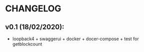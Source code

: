 # CHANGELOG
## v0.1 (18/02/2020):
- loopback4 + swaggerui + docker + docer-compose + test for getblockcount
